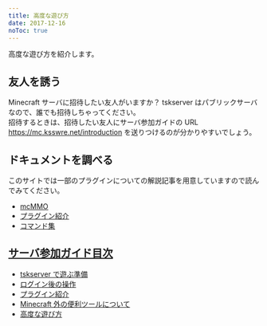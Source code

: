 ```yaml
---
title: 高度な遊び方
date: 2017-12-16
noToc: true
---
```


高度な遊び方を紹介します。

## 友人を誘う
Minecraft サーバに招待したい友人がいますか？
tskserver はパブリックサーバなので、誰でも招待しちゃってください。<br />
招待するときは、招待したい友人にサーバ参加ガイドの URL <https://mc.ksswre.net/introduction> を送りつけるのが分かりやすいでしょう。

## ドキュメントを調べる
このサイトでは一部のプラグインについての解説記事を用意していますので読んでみてください。
  * [mcMMO](/mcMMO)
  * [プラグイン紹介](/plugins)
  * [コマンド集](/commands)


## [サーバ参加ガイド目次](/introduction)
* [tskserver で遊ぶ準備](/introduction/prepare)
* [ログイン後の操作](/introduction/day1)
* [プラグイン紹介](/introduction/plugins)
* [Minecraft 外の便利ツールについて](/introduction/tools)
* [高度な遊び方](/introduction/advanced)
